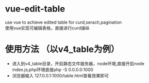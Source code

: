 # vue-edit-table
use vue to achieve edited table for curd,serach,pagination  
使用vue实现可编辑表格，直接进行curd操纵
# 使用方法 （以v4_table为例）
* 进入到v4_table目录，开启静态文件服务器，node环境,直接开启node index.js;php环境直接php -S 0.0.0.0:1000 
* 浏览器输入 127.0.0.1:1000/table.html查看效果即可

